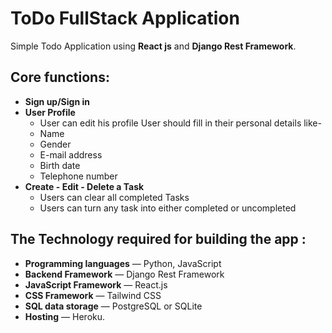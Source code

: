 # ToDo FullStack Application
  Simple Todo Application using **React js** and **Django Rest Framework**.
## Core functions:

- **Sign up/Sign in**
- **User Profile**
    - User can edit his profile
    User should fill in their personal details like-
    - Name
    - Gender
    - E-mail address
    - Birth date
    - Telephone number
- **Create - Edit - Delete a Task**
    - Users can clear all completed Tasks
    - Users can turn any task into either completed or uncompleted

## The Technology required for building the app :

- **Programming languages** — Python, JavaScript
- **Backend Framework** — Django Rest Framework
- **JavaScript Framework** — React.js
- **CSS Framework** — Tailwind CSS
- **SQL data storage** — PostgreSQL or SQLite
- **Hosting** — Heroku.
